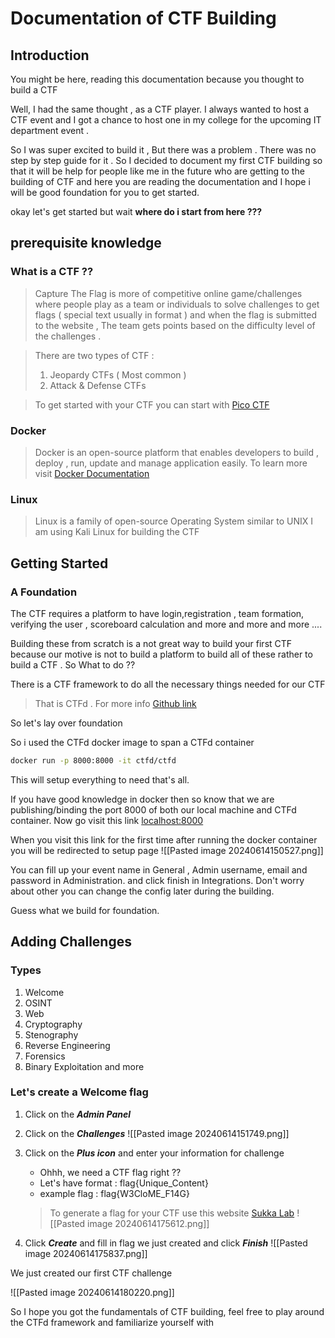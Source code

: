 # Documentation of CTF Building
##  Introduction 

You might be here, reading this documentation because you thought to build a CTF 

Well, I had the same thought , as a CTF player. I always wanted to host a CTF event and I got a chance to host one in my college for the upcoming IT department event .

So I was super excited to build it , But there was a problem . There was no step by step guide for it . So I decided to document my first CTF building so that it will be help for people like me in the future who are getting to the building of CTF and here you are reading the documentation and I hope i will be good foundation for you to get started.

okay let's get started but wait **where do i start from here ???**

## prerequisite knowledge

### What is a CTF ??
> Capture The Flag is more of competitive online game/challenges where people play as a team or individuals to solve challenges to get  flags ( special text usually in format ) and when the flag is submitted to the website , The team gets points based on the difficulty level of the challenges . 

>There are two types of CTF : 
>1. Jeopardy CTFs ( Most common )
>2. Attack & Defense CTFs

>To get started with your CTF you can start with [Pico CTF](https://picoctf.com/)

### Docker  
> Docker is an open-source platform that enables developers  to build  , deploy  , run, update  and manage application easily.
> To learn more visit [Docker Documentation](https://docs.docker.com/guides/docker-overview/)
> 
### Linux 
> Linux is a family of open-source Operating System similar to UNIX 
>  I am using Kali Linux for building the CTF 

##  Getting Started

### A Foundation 

The CTF requires a platform to have login,registration , team formation, verifying the user , scoreboard calculation and more and more and more ....

Building these from scratch is a not great way to build your first CTF  because our motive is not to build a platform to build all of these rather to build a CTF . So What to do ??

There is a CTF framework to do all the necessary things needed for our CTF
> That is CTFd .  For more info [Github link](https://github.com/CTFd/CTFd)

So let's lay over foundation

So i used the CTFd docker image to span a CTFd container 
```bash 
docker run -p 8000:8000 -it ctfd/ctfd
```

This will setup everything to need that's all.

If you have good knowledge in docker then so know that we are publishing/binding the port 8000 of both our local machine and CTFd container. Now go visit this link [localhost:8000 ](http://localhost:8000 ) 

When you visit this link for the first time after running the docker container you will be redirected to setup page 
![[Pasted image 20240614150527.png]]

You can fill up your event name in General , Admin username, email and password in  Administration. and click finish in Integrations. Don't worry about other you can change the config later during the building.

Guess what we build for foundation.
## Adding Challenges 

### Types 

1. Welcome 
2. OSINT
3. Web
4. Cryptography 
5. Stenography
6. Reverse Engineering 
7. Forensics
8. Binary Exploitation and more 

### Let's  create a Welcome flag 

1. Click on the ***Admin Panel***
2. Click on the  ***Challenges***
	![[Pasted image 20240614151749.png]]
3. Click on the ***Plus icon*** and enter your information for challenge
	 - Ohhh, we need a CTF flag right ??
	 - Let's have format : flag{Unique_Content}
	 - example flag : flag{W3CloME_F14G}
	 
	 > To generate a flag for your CTF use this website [Sukka Lab](https://lab.skk.moe/ctf-flag-generator)
	 ![[Pasted image 20240614175612.png]]
	
4. Click ***Create*** and fill in flag we just created and click ***Finish*** 
	![[Pasted image 20240614175837.png]]

We just created our first  CTF challenge 

![[Pasted image 20240614180220.png]]

So I hope  you got the fundamentals of CTF building, feel free to play around the CTFd framework and familiarize yourself with